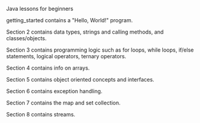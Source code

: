 Java lessons for beginners

getting_started contains a "Hello, World!" program.

Section 2 contains data types, strings and calling methods, and classes/objects.

Section 3 contains programming logic such as for loops, while loops, if/else statements, logical operators, ternary operators.

Section 4 contains info on arrays.

Section 5 contains object oriented concepts and interfaces.

Section 6 contains exception handling.

Section 7 contains the map and set collection.

Section 8 contains streams.
